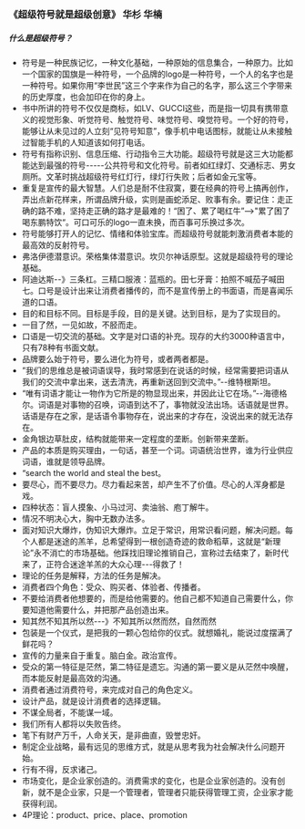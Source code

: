 ### 《超级符号就是超级创意》 华杉 华楠

##### 什么是超级符号？
* 符号是一种民族记忆，一种文化基础，一种原始的信息集合，一种原力。比如一个国家的国旗是一种符号，一个品牌的logo是一种符号，一个人的名字也是一种符号。如果你用“李世民”这三个字来作为自己的名字，那么这三个字带来的历史厚度，也会加印在你的身上。
* 书中所讲的符号不仅仅是商标，如LV、GUCCI这些，而是指一切具有携带意义的视觉形象、听觉符号、触觉符号、味觉符号、嗅觉符号。一个好的符号，能够让从未见过的人立刻“见符号知意”，像手机中电话图标，就能让从未接触过智能手机的人知道该如何打电话。
* 符号有指称识别、信息压缩、行动指令三大功能。超级符号就是这三大功能都能达到最强的符号-----公共符号和文化符号。前者如红绿灯、交通标志、男女厕所。文革时挑战超级符号红灯行，绿灯行失败；后者如金元宝等。
* 重复是宣传的最大智慧。人们总是耐不住寂寞，要在经典的符号上搞再创作，弄出点新花样来，所谓品牌升级，实则是画蛇添足、败事有余。要记住：走正确的路不难，坚持走正确的路才是最难的！“困了、累了喝红牛”-->"累了困了喝东鹏特饮“。可口可乐的logo一直未换，而百事可乐换过多次。
* 符号能够打开人的记忆、情绪和体验宝库。而超级符号就能刺激消费者本能的最高效的反射符号。
* 弗洛伊德潜意识。荣格集体潜意识。坎贝尔神话原型。这就是超级符号的理论基础。
* 阿迪达斯--》三条杠。三精口服液：蓝瓶的。田七牙膏：拍照不喊茄子喊田七。口号是设计出来让消费者播传的，而不是宣传册上的书面语，而是喜闻乐道的口语。
* 目的和目标不同。目标是手段，目的是关键。达到目标，是为了实现目的。
* 一目了然，一见如故，不胫而走。
* 口语是一切交流的基础。文字是对口语的补充。现存的大约3000种语言中，只有78种有书面文献。
* 品牌要么始于符号，要么进化为符号，或者两者都是。
* ”我们的思维总是被词语误导，我时常感到在说话的时候，经常需要把词语从我们的交流中拿出来，送去清洗，再重新送回到交流中。”--维特根斯坦。
* “唯有词语才能让一物作为它所是的物显现出来，并因此让它在场。”--海德格尔。词语是对事物的召唤，词语到达不了，事物就没法出场。话语就是世界。话语是存在之家，是话语令事物存在，说出来的才存在，没说出来的就无法存在。
* 金角银边草肚皮，结构就能带来一定程度的垄断。创新带来垄断。
* 产品的本质是购买理由，一句话，甚至一个词。词语统治世界，谁为行业供应词语，谁就是领导品牌。
* “search the world and steal the best。
* 要尽心，而不要尽力。尽力看起来苦，却产生不了价值。尽心的人浑身都是戏。
* 四种状态：盲人摸象、小马过河、卖油翁、庖丁解牛。
* 情况不明决心大，胸中无数办法多。
* 面对知识大爆炸，伪知识大爆炸。立足于常识，用常识看问题，解决问题。每个人都是迷途的羔羊，总希望得到一根创造奇迹的救命稻草，这就是“新理论”永不消亡的市场基础。他踩找旧理论推销自己，宣称过去结束了，新时代来了，正符合迷途羊羔的大众心理---得救了！
* 理论的任务是解释，方法的任务是解决。
* 消费者四个角色：受众、购买者、体验者、传播者。
* 不要给消费者他想要的，而是给他需要的。他自己都不知道自己需要什么，你要知道他需要什么，并把那产品创造出来。
* 知其然不知其所以然---》不知其所以然而然，自然而然
* 包装是一个仪式，是把我的一颗心包给你的仪式。就想婚礼，能说过度摆满了鲜花吗？
* 宣传的力量来自于重复。脑白金。政治宣传。
* 受众的第一特征是茫然，第二特征是遗忘。沟通的第一要义是从茫然中唤醒，而本能反射是最高效的沟通。
* 消费者通过消费符号，来完成对自己的角色定义。
* 设计产品，就是设计消费者的选择逻辑。
* 不谋全局者，不能谋一域。
* 我们所有人都将以失败告终。
* 笔下有财产万千，人命关天，是非曲直，毁誉忠奸。
* 制定企业战略，最有远见的思维方式，就是从思考我为社会解决什么问题开始。
* 行有不得，反求诸己。
* 市场变化，是企业家创造的。消费需求的变化，也是企业家创造的。没有创新，就不是企业家，只是一个管理者，管理者只能获得管理工资，企业家才能获得利润。
* 4P理论：product、price、place、promotion
